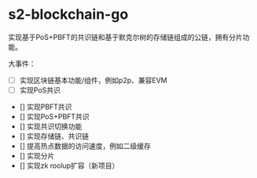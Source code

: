 # s2-blockchain-go

实现基于PoS+PBFT的共识链和基于默克尔树的存储链组成的公链，拥有分片功能。

大事件：
- [ ] 实现区块链基本功能/组件，例如p2p、兼容EVM
- [ ] 实现PoS共识
- [] 实现PBFT共识
- [] 实现PoS+PBFT共识
- [] 实现共识切换功能
- [] 实现存储链、共识链
- [] 提高热点数据的访问速度，例如二级缓存
- [] 实现分片
- [] 实现zk roolup扩容（新项目）
